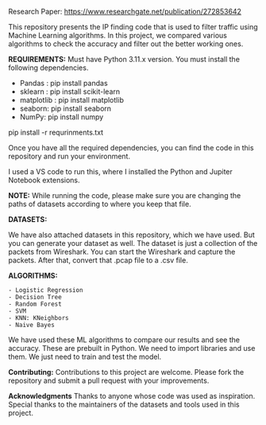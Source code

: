 Research Paper: https://www.researchgate.net/publication/272853642

This repository presents the IP finding code that is used to filter traffic using Machine Learning algorithms.
In this project, we compared various algorithms to check the accuracy and filter out the better working ones.

**REQUIREMENTS:**
Must have Python 3.11.x version.
You must install the following dependencies.
 - Pandas : pip install pandas
 - sklearn : pip install scikit-learn
 - matplotlib : pip install matplotlib
 - seaborn: pip install seaborn
 - NumPy: pip install numpy

pip install -r requrinments.txt

Once you have all the required dependencies, you can find the code in this repository and run your environment.

I used a VS code to run this, where I installed the Python and Jupiter Notebook extensions.

**NOTE:**
While running the code, please make sure you are changing the paths of datasets according to where you keep that file.

**DATASETS:**

We have also attached datasets in this repository, which we have used. 
But you can generate your dataset as well. The dataset is just a collection of the packets from Wireshark. You can start the Wireshark and capture the packets. After that, convert that .pcap file to a .csv file.

**ALGORITHMS:**

    - Logistic Regression
    - Decision Tree
    - Random Forest
    - SVM
    - KNN: KNeighbors
    - Naive Bayes
    
We have used these ML algorithms to compare our results and see the accuracy.
These are prebuilt in Python. We need to import libraries and use them.
We just need to train and test the model.

**Contributing:** 
Contributions to this project are welcome. Please fork the repository and submit a pull request with your improvements.

**Acknowledgments**
Thanks to anyone whose code was used as inspiration.
Special thanks to the maintainers of the datasets and tools used in this project.

